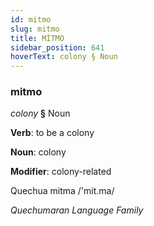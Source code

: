 ```yaml
---
id: mitmo
slug: mitmo
title: MİTMO
sidebar_position: 641
hoverText: colony § Noun
---
```


### mitmo

*colony* **§** Noun

**Verb**: to be a colony

**Noun**: colony

**Modifier**: colony-related

Quechua mitma /'mit.ma/

*Quechumaran Language Family*